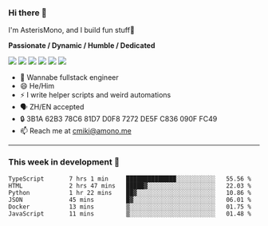 ### Hi there 👋

I'm AsterisMono, and I build fun stuff🤣

**Passionate / Dynamic / Humble / Dedicated**

![](https://img.shields.io/badge/TypeScript-007ACC?style=for-the-badge&logo=typescript&logoColor=white)
![](https://img.shields.io/badge/React-20232A?style=for-the-badge&logo=react&logoColor=61DAFB)
![](https://img.shields.io/badge/Node.js-339933?style=for-the-badge&logo=nodedotjs&logoColor=white)
![](https://img.shields.io/badge/Python-FFD43B?style=for-the-badge&logo=python&logoColor=blue)
![](https://img.shields.io/badge/Arch_Linux-1793D1?style=for-the-badge&logo=arch-linux&logoColor=white)
![](https://img.shields.io/badge/matrix-000000?style=for-the-badge&logo=Matrix&logoColor=white)

- 🌱 Wannabe fullstack engineer
- 😄 He/Him
- ⚡ I write helper scripts and weird automations
- 🗣️ ZH/EN accepted
- 🔒 3B1A 62B3 78C6 81D7 D0F8 7272 DE5F C836 090F FC49
- 📫 Reach me at cmiki@amono.me

------

### This week in development 🚀

<!--START_SECTION:waka-->

```text
TypeScript       7 hrs 1 min     ██████████████░░░░░░░░░░░   55.56 %
HTML             2 hrs 47 mins   █████▓░░░░░░░░░░░░░░░░░░░   22.03 %
Python           1 hr 22 mins    ██▓░░░░░░░░░░░░░░░░░░░░░░   10.86 %
JSON             45 mins         █▓░░░░░░░░░░░░░░░░░░░░░░░   06.01 %
Docker           13 mins         ▒░░░░░░░░░░░░░░░░░░░░░░░░   01.75 %
JavaScript       11 mins         ▒░░░░░░░░░░░░░░░░░░░░░░░░   01.48 %
```

<!--END_SECTION:waka-->
